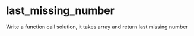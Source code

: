 # last_missing_number
Write a function call solution, it takes array and return last missing number 
